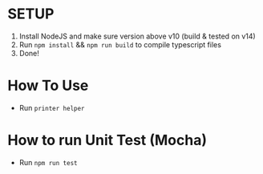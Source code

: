 # SETUP
1. Install NodeJS and make sure version above v10 (build & tested on v14)
2. Run `npm install` && `npm run build` to compile typescript files
3. Done!

# How To Use
- Run `printer helper`

# How to run Unit Test (Mocha)
- Run `npm run test`